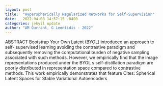 ```yaml
---
layout: post
title:  "Hyperspherically Regularized Networks for Self-Supervision"
date:   2022-04-08 14:57:15 -0400
categories: jekyll update
author: "AM Durrant, G Leontidis - 2022"
---
```

ABSTRACT Bootstrap Your Own Latent (BYOL) introduced an approach to self- supervised learning avoiding the contrastive paradigm and subsequently removing the computational burden of negative sampling associated with such methods. However, we empirically find that the image representations produced under the BYOL s self-distillation paradigm are poorly distributed in representation space compared to contrastive methods. This work empirically demonstrates that feature Cites: Spherical Latent Spaces for Stable Variational Autoencoders